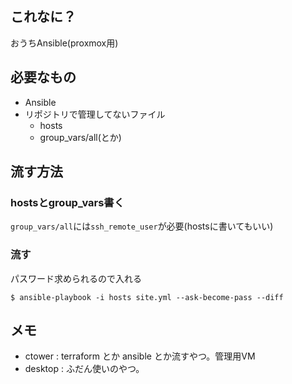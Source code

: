 ## これなに？
おうちAnsible(proxmox用)

## 必要なもの
- Ansible
- リポジトリで管理してないファイル
  - hosts
  - group_vars/all(とか)

## 流す方法
### hostsとgroup_vars書く
`group_vars/all`には`ssh_remote_user`が必要(hostsに書いてもいい)  

### 流す
パスワード求められるので入れる  
```
$ ansible-playbook -i hosts site.yml --ask-become-pass --diff
```

## メモ
- ctower : terraform とか ansible とか流すやつ。管理用VM
- desktop : ふだん使いのやつ。
